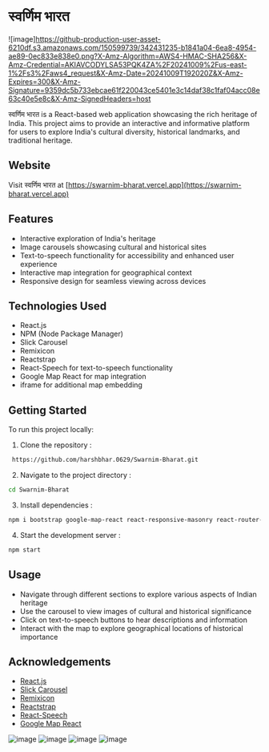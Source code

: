 # स्वर्णिम भारत
![image]https://github-production-user-asset-6210df.s3.amazonaws.com/150599739/342431235-b1841a04-6ea8-4954-ae89-0ec833e838e0.png?X-Amz-Algorithm=AWS4-HMAC-SHA256&X-Amz-Credential=AKIAVCODYLSA53PQK4ZA%2F20241009%2Fus-east-1%2Fs3%2Faws4_request&X-Amz-Date=20241009T192020Z&X-Amz-Expires=300&X-Amz-Signature=9359dc5b733ebcae61f220043ce5401e3c14daf38c1faf04acc08e63c40e5e8c&X-Amz-SignedHeaders=host

स्वर्णिम भारत is a React-based web application showcasing the rich heritage of India. This project aims to provide an interactive and informative platform for users to explore India's cultural diversity, historical landmarks, and traditional heritage.

## Website

Visit स्वर्णिम भारत at [https://swarnim-bharat.vercel.app](https://swarnim-bharat.vercel.app)

## Features

- Interactive exploration of India's heritage
- Image carousels showcasing cultural and historical sites
- Text-to-speech functionality for accessibility and enhanced user experience
- Interactive map integration for geographical context
- Responsive design for seamless viewing across devices

## Technologies Used

- React.js
- NPM (Node Package Manager)
- Slick Carousel
- Remixicon
- Reactstrap
- React-Speech for text-to-speech functionality
- Google Map React for map integration
- iframe for additional map embedding

## Getting Started

To run this project locally:

1. Clone the repository :
``` bash
 https://github.com/harshbhar.0629/Swarnim-Bharat.git
 ```

2. Navigate to the project directory : 
``` bash
cd Swarnim-Bharat
```

3. Install dependencies : 

``` bash
npm i bootstrap google-map-react react-responsive-masonry react-router-dom react-scripts react-slick react-speech reactstrap remixicon slick-carousel
```

4. Start the development server : 
``` bash
npm start
```

## Usage

- Navigate through different sections to explore various aspects of Indian heritage
- Use the carousel to view images of cultural and historical significance
- Click on text-to-speech buttons to hear descriptions and information
- Interact with the map to explore geographical locations of historical importance

## Acknowledgements

- [React.js](https://reactjs.org/)
- [Slick Carousel](https://react-slick.neostack.com/)
- [Remixicon](https://remixicon.com/)
- [Reactstrap](https://reactstrap.github.io/)
- [React-Speech](https://www.npmjs.com/package/react-speech)
- [Google Map React](https://github.com/google-map-react/google-map-react)

![image](https://github.com/harshbhar0629/Swarnim-Bharat/assets/150599739/541f9633-f611-4fa7-846b-3d4278d8c401)
![image](https://github.com/harshbhar0629/Swarnim-Bharat/assets/150599739/18336c36-1851-409c-83fc-3aa3a7fba373)
![image](https://github.com/harshbhar0629/Swarnim-Bharat/assets/150599739/8e28e1f7-edb6-43f3-98a7-e131560ee307)
![image](https://github.com/harshbhar0629/Swarnim-Bharat/assets/150599739/f5f05b27-3f24-4ece-b049-8629855d861d)



